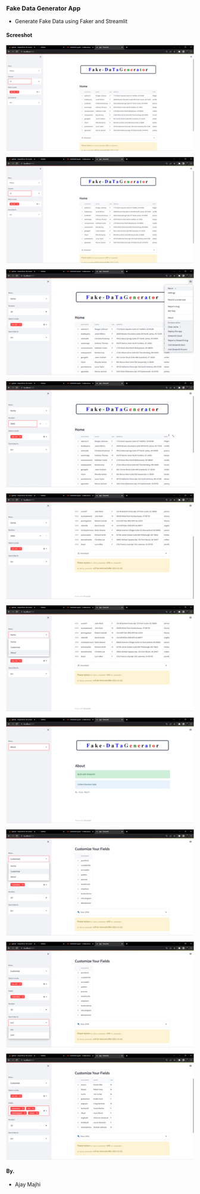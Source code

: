 ### Fake Data Generator App
+ Generate Fake Data using Faker and Streamlit


#### Screeshot
![](Images/1.png)


![](Images/2.png)



![](Images/3.png)



![](Images/4.png)



![](Images/5.png)



![](Images/6.png)



![](Images/7.png)



![](Images/8.png)



![](Images/9.png)



![](Images/10.png)



#### By.
+ Ajay Majhi

